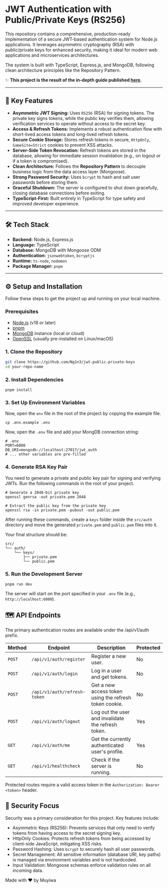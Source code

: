 # JWT Authentication with Public/Private Keys (RS256)

This repository contains a comprehensive, production-ready implementation of a secure JWT-based authentication system for Node.js applications. It leverages asymmetric cryptography (RSA) with public/private keys for enhanced security, making it ideal for modern web applications and microservices architectures.

The system is built with TypeScript, Express.js, and MongoDB, following clean architecture principles like the Repository Pattern.

✨ **This project is the result of the in-depth guide published [here](https://muyiwa-dev.medium.com/jwt-authentication-using-private-and-public-keys-25c1de8fb933).**

---

## 🚀 Key Features

* **Asymmetric JWT Signing:** Uses `RS256` (RSA) for signing tokens. The private key signs tokens, while the public key verifies them, allowing verification services to operate without access to the secret key.
* **Access & Refresh Tokens:** Implements a robust authentication flow with short-lived access tokens and long-lived refresh tokens.
* **Secure Cookie Storage:** Stores refresh tokens in secure, `HttpOnly`, `SameSite=Strict` cookies to prevent XSS attacks.
* **Server-Side Token Revocation:** Refresh tokens are stored in the database, allowing for immediate session invalidation (e.g., on logout or if a token is compromised).
* **Clean Architecture:** Follows the **Repository Pattern** to decouple business logic from the data access layer (Mongoose).
* **Strong Password Security:** Uses `bcrypt` to hash and salt user passwords before storing them.
* **Graceful Shutdown:** The server is configured to shut down gracefully, closing database connections before exiting.
* **TypeScript-First:** Built entirely in TypeScript for type safety and improved developer experience.

---

## 🛠️ Tech Stack

* **Backend:** Node.js, Express.js
* **Language:** TypeScript
* **Database:** MongoDB with Mongoose ODM
* **Authentication:** `jsonwebtoken`, `bcryptjs`
* **Runtime:** `ts-node`, `nodemon`
* **Package Manager:** `pnpm`

---

## ⚙️ Setup and Installation

Follow these steps to get the project up and running on your local machine.

### Prerequisites

* [Node.js](https://nodejs.org/) (v18 or later)
* [pnpm](https://pnpm.io/installation)
* [MongoDB](https://www.mongodb.com/try/download/community) instance (local or cloud)
* [OpenSSL](https://www.openssl.org/) (usually pre-installed on Linux/macOS)

### 1. Clone the Repository

```bash
git clone https://github.com/Ng1n3/jwt-public-private-keys
cd your-repo-name
```

### 2. Install Dependencies
```
pnpm install
```

### 3. Set Up Environment Variables
Now, open the `env` file in the root of the project by copying the example file.
```
cp .env.example .env
```
Now, open the `.env` file and add your MongDB connection string:
```
# .env
PORT=6000
DB_URI=mongodb://localhost:27017/jwt_auth
# ... other variables are pre-filled
```

### 4. Generate RSA Key Pair
You need to generate a private and public key pair for signing and verifying JWTs. Run the following commands in the root of your project.
```
# Generate a 2048-bit private key
openssl genrsa -out private.pem 2048

# Extract the public key from the private key
openssl rsa -in private.pem -pubout -out public.pem
```
After running these commands, create a `keys` folder inside the `src/auth` directory and move the generated `private.pem` and `public.pem` files into it.

Your final structure should be:

```
src/
└── auth/
    └── keys/
        ├── private.pem
        └── public.pem
```
### 5. Run the Development Server
```
pnpm run dev
```
The server will start on the port specified in your `.env` file (e.g., `http://localhost:6000`).

## 🗺️ API Endpoints
The primary authentication routes are available under the /api/v1/auth prefix.

| Method | Endpoint | Description | Protected |
|--------|----------|-------------|------------|
| `POST` | `/api/v1/auth/register` | Register a new user. | No |
| `POST` | `/api/v1/auth/login` | Log in a user and get tokens. | No |
| `POST` | `/api/v1/auth/refresh-token` | Get a new access token using the refresh token cookie. | No |
| `POST` | `/api/v1/auth/logout` | Log out the user and invalidate the refresh token. | Yes |
| `GET`  | `/api/v1/auth/me` | Get the currently authenticated user's profile. | Yes |
| `GET`  | `/api/v1/healthcheck` | Check if the server is running. | No |


Protected routes require a valid access token in the `Authorization: Bearer <token>` header.

## 🔐 Security Focus
Security was a primary consideration for this project. Key features include:

- Asymmetric Keys (RS256): Prevents services that only need to verify tokens from having access to the secret signing key.
- HttpOnly Cookies: Protects refresh tokens from being accessed by client-side JavaScript, mitigating XSS risks.
- Password Hashing: Uses `bcrypt` to securely hash all user passwords.
- Secret Management: All sensitive information (database URI, key paths) is managed via environment variables and is not hardcoded.
- Input Validation: Mongoose schemas enforce validation rules on all incoming data.

Made with ❤️ by Muyiwa